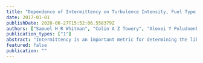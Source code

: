 ```yaml
---
title: "Dependence of Intermittency on Turbulence Intensity, Fuel Type, and Simulation Fidelity in Premixed Reacting Flows"
date: 2017-01-01
publishDate: 2020-06-27T15:52:06.558379Z
authors: ["Samuel H R Whitman", "Colin A Z Towery", "Alexei Y Poludnenko", "E Hamlington"]
publication_types: ["1"]
abstract: "Intermittency is an important metric for determining the likelihood of extreme ﬂuctuating quantities in turbulent premixed ﬂames. Such extreme quantities may lead to ﬂow-altering events including extinction, auto- and re-ignition, and deﬂagration to detonation transitions. Here we analyze intermittency of enstrophy (i.e., vorticity magnitude) and temperature gradient magnitude ﬁelds based on data from direct numerical simulations (DNS) of stoichiometric premixed ﬂames in unconﬁned domains. The DNS are performed for different turbulence intensities and fuels, for single- and multi-step chemistry models, for varying spatial resolution, and for temperature-dependent and constant viscosities. These simulations thus enable the study of physical effects on intermittency, as well as the study of effects based on simulation ﬁdelity. We show that intermittency in the temperature gradient magnitude varies with the chemistry model but has little dependence on viscosity, while enstrophy intermittency varies with the viscosity model, but has little dependence on the ﬁdelity of the chemistry."
featured: false
publication: ""
---
```



